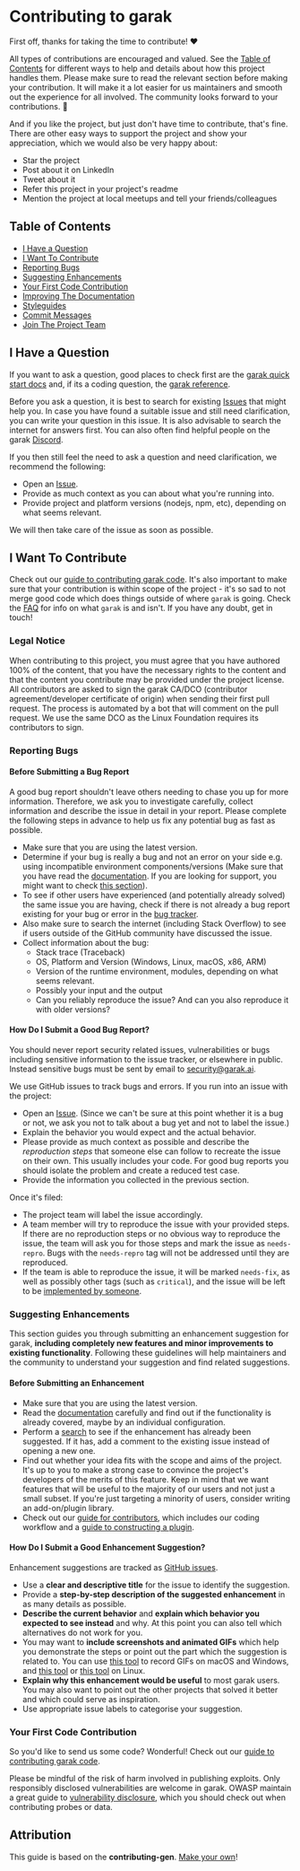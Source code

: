 <!-- omit in toc -->
# Contributing to garak

First off, thanks for taking the time to contribute! ❤️

All types of contributions are encouraged and valued. See the [Table of Contents](#table-of-contents) for different ways to help and details about how this project handles them. Please make sure to read the relevant section before making your contribution. It will make it a lot easier for us maintainers and smooth out the experience for all involved. The community looks forward to your contributions. 🎉

And if you like the project, but just don't have time to contribute, that's fine. There are other easy ways to support the project and show your appreciation, which we would also be very happy about:
- Star the project
- Post about it on LinkedIn
- Tweet about it
- Refer this project in your project's readme
- Mention the project at local meetups and tell your friends/colleagues

<!-- omit in toc -->
## Table of Contents

- [I Have a Question](#i-have-a-question)
- [I Want To Contribute](#i-want-to-contribute)
- [Reporting Bugs](#reporting-bugs)
- [Suggesting Enhancements](#suggesting-enhancements)
- [Your First Code Contribution](#your-first-code-contribution)
- [Improving The Documentation](#improving-the-documentation)
- [Styleguides](#styleguides)
- [Commit Messages](#commit-messages)
- [Join The Project Team](#join-the-project-team)



## I Have a Question

If you want to ask a question, good places to check first are the [garak quick start docs](https://docs.garak.ai) and, if its a coding question, the [garak reference](https://reference.garak.ai/).

Before you ask a question, it is best to search for existing [Issues](https://github.com/NVIDIA/garak/issues) that might help you. In case you have found a suitable issue and still need clarification, you can write your question in this issue. It is also advisable to search the internet for answers first. You can also often find helpful people on the garak [Discord](https://discord.gg/uVch4puUCs).


If you then still feel the need to ask a question and need clarification, we recommend the following:

- Open an [Issue](https://github.com/NVIDIA/garak/issues/new).
- Provide as much context as you can about what you're running into.
- Provide project and platform versions (nodejs, npm, etc), depending on what seems relevant.

We will then take care of the issue as soon as possible.

## I Want To Contribute

Check out our [guide to contributing garak code](https://reference.garak.ai/en/latest/contributing.html). It's also important to make sure that your contribution is within scope of the project - it's so sad to not merge good code which does things outside of where `garak` is going. Check the [FAQ](FAQ.md) for info on what `garak` is and isn't. If you have any doubt, get in touch!

### Legal Notice <!-- omit in toc -->
When contributing to this project, you must agree that you have authored 100% of the content, that you have the necessary rights to the content and that the content you contribute may be provided under the project license. All contributors are asked to sign the garak CA/DCO (contributor agreement/developer certificate of origin) when sending their first pull request. The process is automated by a bot that will comment on the pull request. We use the same DCO as the Linux Foundation requires its contributors to sign.

### Reporting Bugs

<!-- omit in toc -->
#### Before Submitting a Bug Report

A good bug report shouldn't leave others needing to chase you up for more information. Therefore, we ask you to investigate carefully, collect information and describe the issue in detail in your report. Please complete the following steps in advance to help us fix any potential bug as fast as possible.

- Make sure that you are using the latest version.
- Determine if your bug is really a bug and not an error on your side e.g. using incompatible environment components/versions (Make sure that you have read the [documentation](https://reference.garak.ai/). If you are looking for support, you might want to check [this section](#i-have-a-question)).
- To see if other users have experienced (and potentially already solved) the same issue you are having, check if there is not already a bug report existing for your bug or error in the [bug tracker](https://github.com/NVIDIA/garak/issues?q=label%3Abug).
- Also make sure to search the internet (including Stack Overflow) to see if users outside of the GitHub community have discussed the issue.
- Collect information about the bug:
  - Stack trace (Traceback)
  - OS, Platform and Version (Windows, Linux, macOS, x86, ARM)
  - Version of the runtime environment, modules, depending on what seems relevant.
  - Possibly your input and the output
  - Can you reliably reproduce the issue? And can you also reproduce it with older versions?

<!-- omit in toc -->
#### How Do I Submit a Good Bug Report?

You should never report security related issues, vulnerabilities or bugs including sensitive information to the issue tracker, or elsewhere in public. Instead sensitive bugs must be sent by email to security@garak.ai.
<!-- You may add a PGP key to allow the messages to be sent encrypted as well. -->

We use GitHub issues to track bugs and errors. If you run into an issue with the project:

- Open an [Issue](https://github.com/NVIDIA/garak/issues/new). (Since we can't be sure at this point whether it is a bug or not, we ask you not to talk about a bug yet and not to label the issue.)
- Explain the behavior you would expect and the actual behavior.
- Please provide as much context as possible and describe the *reproduction steps* that someone else can follow to recreate the issue on their own. This usually includes your code. For good bug reports you should isolate the problem and create a reduced test case.
- Provide the information you collected in the previous section.

Once it's filed:

- The project team will label the issue accordingly.
- A team member will try to reproduce the issue with your provided steps. If there are no reproduction steps or no obvious way to reproduce the issue, the team will ask you for those steps and mark the issue as `needs-repro`. Bugs with the `needs-repro` tag will not be addressed until they are reproduced.
- If the team is able to reproduce the issue, it will be marked `needs-fix`, as well as possibly other tags (such as `critical`), and the issue will be left to be [implemented by someone](#your-first-code-contribution).

<!-- You might want to create an issue template for bugs and errors that can be used as a guide and that defines the structure of the information to be included. If you do so, reference it here in the description. -->


### Suggesting Enhancements

This section guides you through submitting an enhancement suggestion for garak, **including completely new features and minor improvements to existing functionality**. Following these guidelines will help maintainers and the community to understand your suggestion and find related suggestions.

<!-- omit in toc -->
#### Before Submitting an Enhancement

- Make sure that you are using the latest version.
- Read the [documentation](https://reference.garak.ai/) carefully and find out if the functionality is already covered, maybe by an individual configuration.
- Perform a [search](https://github.com/NVIDIA/garak/issues) to see if the enhancement has already been suggested. If it has, add a comment to the existing issue instead of opening a new one.
- Find out whether your idea fits with the scope and aims of the project. It's up to you to make a strong case to convince the project's developers of the merits of this feature. Keep in mind that we want features that will be useful to the majority of our users and not just a small subset. If you're just targeting a minority of users, consider writing an add-on/plugin library.
- Check out our [guide for contributors](https://reference.garak.ai/en/latest/contributing.html), which includes our coding workflow and a [guide to constructing a plugin](https://reference.garak.ai/en/latest/contributing.generator.html).

<!-- omit in toc -->
#### How Do I Submit a Good Enhancement Suggestion?

Enhancement suggestions are tracked as [GitHub issues](https://github.com/NVIDIA/garak/issues).

- Use a **clear and descriptive title** for the issue to identify the suggestion.
- Provide a **step-by-step description of the suggested enhancement** in as many details as possible.
- **Describe the current behavior** and **explain which behavior you expected to see instead** and why. At this point you can also tell which alternatives do not work for you.
- You may want to **include screenshots and animated GIFs** which help you demonstrate the steps or point out the part which the suggestion is related to. You can use [this tool](https://www.cockos.com/licecap/) to record GIFs on macOS and Windows, and [this tool](https://github.com/colinkeenan/silentcast) or [this tool](https://github.com/GNOME/byzanz) on Linux. <!-- this should only be included if the project has a GUI -->
- **Explain why this enhancement would be useful** to most garak users. You may also want to point out the other projects that solved it better and which could serve as inspiration.
- Use appropriate issue labels to categorise your suggestion.

<!-- You might want to create an issue template for enhancement suggestions that can be used as a guide and that defines the structure of the information to be included. If you do so, reference it here in the description. -->

### Your First Code Contribution

So you'd like to send us some code? Wonderful! Check out our [guide to contributing garak code](https://reference.garak.ai/en/latest/contributing.html).

Please be mindful of the risk of harm involved in publishing exploits. Only responsibly disclosed vulnerabilities are welcome in garak. OWASP maintain a great guide to [vulnerability disclosure](https://cheatsheetseries.owasp.org/cheatsheets/Vulnerability_Disclosure_Cheat_Sheet.html), which you should check out when contributing probes or data.
<!-- TODO
include Setup of env, IDE and typical getting started instructions?

-->

<!-- ### Improving The Documentation -->
<!-- TODO
Updating, improving and correcting the documentation

-->

<!-- ## Styleguides -->
<!-- ### Commit Messages -->
<!-- TODO

-->

<!-- ## Join The Project Team -->
<!-- TODO -->

<!-- omit in toc -->
## Attribution
This guide is based on the **contributing-gen**. [Make your own](https://github.com/bttger/contributing-gen)!
